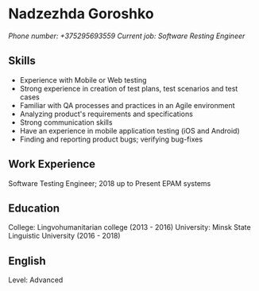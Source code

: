 # Nadzezhda Goroshko
_Phone number: +375295693559_
_Current job: Software Resting Engineer_
## Skills
* Experience with Mobile or Web testing 
* Strong experience in creation of test plans, test scenarios and test cases
* Familiar with QA processes and practices in an Agile environment 
* Analyzing product's requirements and specifications
* Strong communication skills
* Have an experience in mobile application testing (iOS and Android) 
* Finding and reporting product bugs; verifying bug-fixes 
## Work Experience
Software Testing Engineer; 2018 up to Present
EPAM systems
## Education
College: Lingvohumanitarian college (2013 - 2016)
University: Minsk State Linguistic University (2016 - 2018)
## English
Level: Advanced